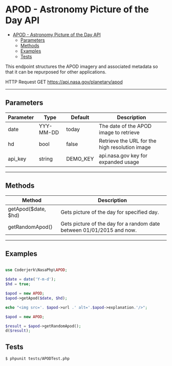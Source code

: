 # APOD -  Astronomy Picture of the Day API

- [APOD -  Astronomy Picture of the Day API](#apod---astronomy-picture-of-the-day-api)
  - [Parameters](#parameters)
  - [Methods](#methods)
  - [Examples](#examples)
  - [Tests](#tests)

This endpoint structures the APOD imagery and associated metadata so that it can be repurposed for other applications.

HTTP Request GET https://api.nasa.gov/planetary/apod

-----

## Parameters

| Parameter| Type        | Default | Description |
|----------|-------------|---------|-------------|
| date     | YYY-MM-DD   | today   |  The date of the APOD image to retrieve                 |
| hd |   bool    |   false   | Retrieve the URL for the high resolution image|
| api_key | string |    DEMO_KEY   | api.nasa.gov key for expanded usage|

-------

## Methods

| Method    | Description
|-----------|-------|
| getApod($date, $hd) | Gets picture of the day for specified day.
| getRandomApod() | Gets picture of the day for a random date between 01/01/2015 and now.


---

## Examples

```php

use Coderjerk\NasaPhp\APOD;

$date = date('Y-m-d');
$hd = true;

$apod = new APOD;
$apod->getApod($date, $hd);

echo "<img src='. $apod->url .' alt='.$apod->explanation.'/>";

$apod = new APOD;

$result = $apod->getRandomApod();
d($result);

```

## Tests

```bash
$ phpunit tests/APODTest.php
```
